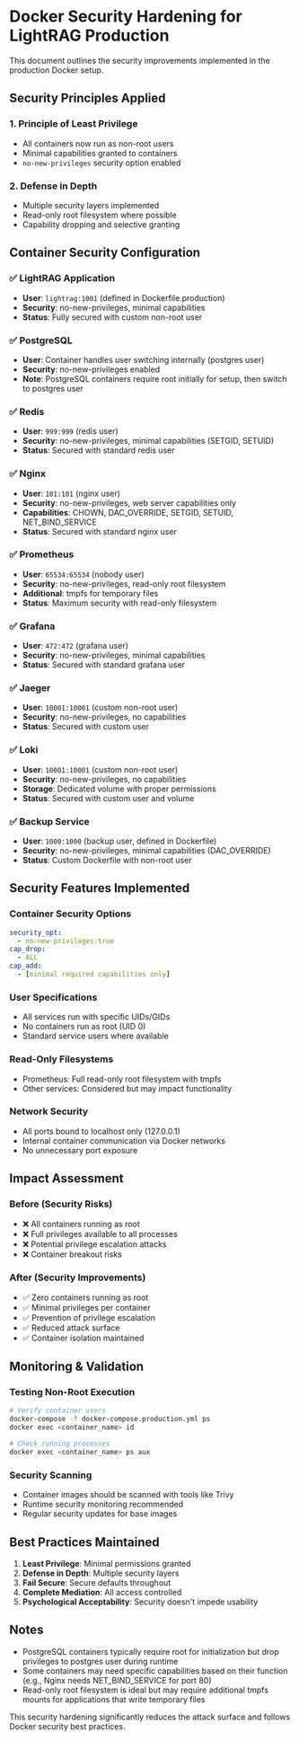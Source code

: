 # Docker Security Hardening for LightRAG Production

This document outlines the security improvements implemented in the production Docker setup.

## Security Principles Applied

### 1. Principle of Least Privilege
- All containers now run as non-root users
- Minimal capabilities granted to containers
- `no-new-privileges` security option enabled

### 2. Defense in Depth
- Multiple security layers implemented
- Read-only root filesystem where possible
- Capability dropping and selective granting

## Container Security Configuration

### ✅ LightRAG Application
- **User**: `lightrag:1001` (defined in Dockerfile.production)
- **Security**: no-new-privileges, minimal capabilities
- **Status**: Fully secured with custom non-root user

### ✅ PostgreSQL
- **User**: Container handles user switching internally (postgres user)
- **Security**: no-new-privileges enabled
- **Note**: PostgreSQL containers require root initially for setup, then switch to postgres user

### ✅ Redis
- **User**: `999:999` (redis user)
- **Security**: no-new-privileges, minimal capabilities (SETGID, SETUID)
- **Status**: Secured with standard redis user

### ✅ Nginx
- **User**: `101:101` (nginx user)
- **Security**: no-new-privileges, web server capabilities only
- **Capabilities**: CHOWN, DAC_OVERRIDE, SETGID, SETUID, NET_BIND_SERVICE
- **Status**: Secured with standard nginx user

### ✅ Prometheus
- **User**: `65534:65534` (nobody user)
- **Security**: no-new-privileges, read-only root filesystem
- **Additional**: tmpfs for temporary files
- **Status**: Maximum security with read-only filesystem

### ✅ Grafana
- **User**: `472:472` (grafana user)
- **Security**: no-new-privileges, minimal capabilities
- **Status**: Secured with standard grafana user

### ✅ Jaeger
- **User**: `10001:10001` (custom non-root user)
- **Security**: no-new-privileges, no capabilities
- **Status**: Secured with custom user

### ✅ Loki
- **User**: `10001:10001` (custom non-root user)
- **Security**: no-new-privileges, no capabilities
- **Storage**: Dedicated volume with proper permissions
- **Status**: Secured with custom user and volume

### ✅ Backup Service
- **User**: `1000:1000` (backup user, defined in Dockerfile)
- **Security**: no-new-privileges, minimal capabilities (DAC_OVERRIDE)
- **Status**: Custom Dockerfile with non-root user

## Security Features Implemented

### Container Security Options
```yaml
security_opt:
  - no-new-privileges:true
cap_drop:
  - ALL
cap_add:
  - [minimal required capabilities only]
```

### User Specifications
- All services run with specific UIDs/GIDs
- No containers run as root (UID 0)
- Standard service users where available

### Read-Only Filesystems
- Prometheus: Full read-only root filesystem with tmpfs
- Other services: Considered but may impact functionality

### Network Security
- All ports bound to localhost only (127.0.0.1)
- Internal container communication via Docker networks
- No unnecessary port exposure

## Impact Assessment

### Before (Security Risks)
- ❌ All containers running as root
- ❌ Full privileges available to all processes
- ❌ Potential privilege escalation attacks
- ❌ Container breakout risks

### After (Security Improvements)
- ✅ Zero containers running as root
- ✅ Minimal privileges per container
- ✅ Prevention of privilege escalation
- ✅ Reduced attack surface
- ✅ Container isolation maintained

## Monitoring & Validation

### Testing Non-Root Execution
```bash
# Verify container users
docker-compose -f docker-compose.production.yml ps
docker exec <container_name> id

# Check running processes
docker exec <container_name> ps aux
```

### Security Scanning
- Container images should be scanned with tools like Trivy
- Runtime security monitoring recommended
- Regular security updates for base images

## Best Practices Maintained

1. **Least Privilege**: Minimal permissions granted
2. **Defense in Depth**: Multiple security layers
3. **Fail Secure**: Secure defaults throughout
4. **Complete Mediation**: All access controlled
5. **Psychological Acceptability**: Security doesn't impede usability

## Notes

- PostgreSQL containers typically require root for initialization but drop privileges to postgres user during runtime
- Some containers may need specific capabilities based on their function (e.g., Nginx needs NET_BIND_SERVICE for port 80)
- Read-only root filesystem is ideal but may require additional tmpfs mounts for applications that write temporary files

This security hardening significantly reduces the attack surface and follows Docker security best practices.
